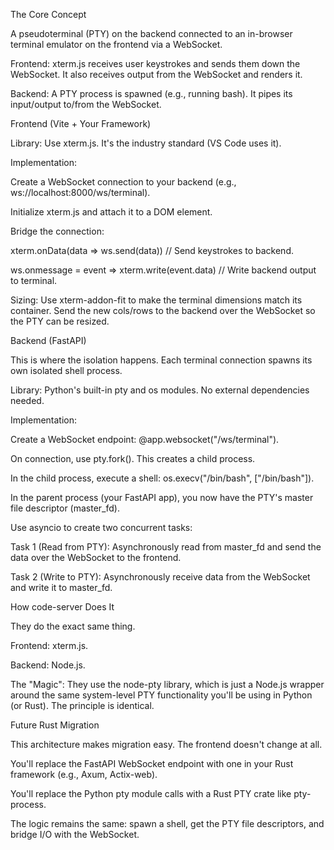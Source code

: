 The Core Concept

A pseudoterminal (PTY) on the backend connected to an in-browser terminal emulator on the frontend via a WebSocket.

Frontend: xterm.js receives user keystrokes and sends them down the WebSocket. It also receives output from the WebSocket and renders it.

Backend: A PTY process is spawned (e.g., running bash). It pipes its input/output to/from the WebSocket.

Frontend (Vite + Your Framework)

Library: Use xterm.js. It's the industry standard (VS Code uses it).

Implementation:

Create a WebSocket connection to your backend (e.g., ws://localhost:8000/ws/terminal).

Initialize xterm.js and attach it to a DOM element.

Bridge the connection:

xterm.onData(data => ws.send(data)) // Send keystrokes to backend.

ws.onmessage = event => xterm.write(event.data) // Write backend output to terminal.

Sizing: Use xterm-addon-fit to make the terminal dimensions match its container. Send the new cols/rows to the backend over the WebSocket so the PTY can be resized.

Backend (FastAPI)

This is where the isolation happens. Each terminal connection spawns its own isolated shell process.

Library: Python's built-in pty and os modules. No external dependencies needed.

Implementation:

Create a WebSocket endpoint: @app.websocket("/ws/terminal").

On connection, use pty.fork(). This creates a child process.

In the child process, execute a shell: os.execv("/bin/bash", ["/bin/bash"]).

In the parent process (your FastAPI app), you now have the PTY's master file descriptor (master_fd).

Use asyncio to create two concurrent tasks:

Task 1 (Read from PTY): Asynchronously read from master_fd and send the data over the WebSocket to the frontend.

Task 2 (Write to PTY): Asynchronously receive data from the WebSocket and write it to master_fd.

How code-server Does It

They do the exact same thing.

Frontend: xterm.js.

Backend: Node.js.

The "Magic": They use the node-pty library, which is just a Node.js wrapper around the same system-level PTY functionality you'll be using in Python (or Rust). The principle is identical.

Future Rust Migration

This architecture makes migration easy. The frontend doesn't change at all.

You'll replace the FastAPI WebSocket endpoint with one in your Rust framework (e.g., Axum, Actix-web).

You'll replace the Python pty module calls with a Rust PTY crate like pty-process.

The logic remains the same: spawn a shell, get the PTY file descriptors, and bridge I/O with the WebSocket.